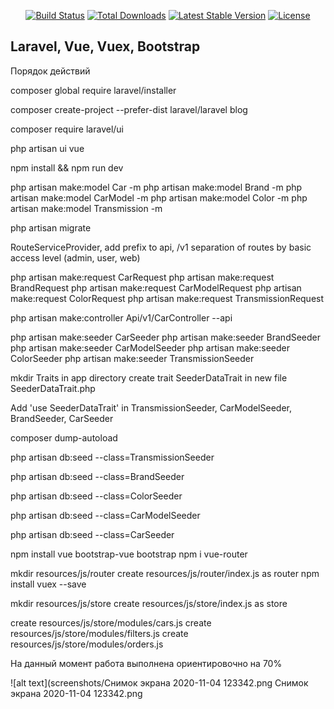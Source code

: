 
<p align="center">
<a href="https://travis-ci.org/laravel/framework"><img src="https://travis-ci.org/laravel/framework.svg" alt="Build Status"></a>
<a href="https://packagist.org/packages/laravel/framework"><img src="https://img.shields.io/packagist/dt/laravel/framework" alt="Total Downloads"></a>
<a href="https://packagist.org/packages/laravel/framework"><img src="https://img.shields.io/packagist/v/laravel/framework" alt="Latest Stable Version"></a>
<a href="https://packagist.org/packages/laravel/framework"><img src="https://img.shields.io/packagist/l/laravel/framework" alt="License"></a>
</p>

## Laravel, Vue, Vuex, Bootstrap

Порядок действий

composer global require laravel/installer

composer create-project --prefer-dist laravel/laravel blog

composer require laravel/ui

php artisan ui vue

npm install && npm run dev


php artisan make:model Car -m
php artisan make:model Brand -m
php artisan make:model CarModel -m
php artisan make:model Color -m
php artisan make:model Transmission -m

php artisan migrate

RouteServiceProvider, 
	add prefix to api, /v1
	separation of routes by basic access level (admin, user, web)


php artisan make:request CarRequest
php artisan make:request BrandRequest
php artisan make:request CarModelRequest
php artisan make:request ColorRequest
php artisan make:request TransmissionRequest

php artisan make:controller Api/v1/CarController --api

php artisan make:seeder CarSeeder
php artisan make:seeder BrandSeeder
php artisan make:seeder CarModelSeeder
php artisan make:seeder ColorSeeder
php artisan make:seeder TransmissionSeeder


mkdir Traits in app directory
create trait SeederDataTrait in new file SeederDataTrait.php

Add 'use SeederDataTrait' in 
TransmissionSeeder, CarModelSeeder, BrandSeeder, CarSeeder 

composer dump-autoload


php artisan db:seed --class=TransmissionSeeder

php artisan db:seed --class=BrandSeeder

php artisan db:seed --class=ColorSeeder

php artisan db:seed --class=CarModelSeeder

php artisan db:seed --class=CarSeeder


npm install vue bootstrap-vue bootstrap
npm i vue-router

mkdir resources/js/router
create resources/js/router/index.js as router
npm install vuex --save

mkdir resources/js/store
create resources/js/store/index.js as store


create resources/js/store/modules/cars.js
create resources/js/store/modules/filters.js
create resources/js/store/modules/orders.js



На данный момент работа выполнена ориентировочно на 70%



![alt text](screenshots/Снимок экрана 2020-11-04 123342.png Снимок экрана 2020-11-04 123342.png



